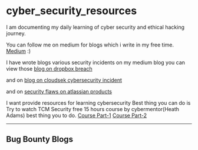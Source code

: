 # cyber_security_resources
I am documenting my daily learning of cyber security and ethical hacking journey. 

You can follow me on medium for blogs which i write in my free time. 
<a href="https://medium.com/@poshithkumar999">Medium</a> :)

I have wrote blogs various security incidents on my medium blog you can view those
<a href="https://medium.com/@poshithkumar999/dropbox-breach-7dc9dc1b88e1">blog on dropbox breach</a>

and on <a href="https://medium.com/@poshithkumar999/cloudsek-cybersecurity-incident-596a25cffc33">blog on cloudsek cybersecurity incident</a>

and on <a href="https://medium.com/@poshithkumar999/security-flaw-in-atlassian-products-492e22570640">security flaws on atlassian products</a>

I want provide resources for learning cybersecurity 
Best thing you can do is Try to watch TCM Security free 15 hours course by cybermentor(Heath Adams) best thing you to do. 
<a href="https://www.youtube.com/watch?v=3FNYvj2U0HM&t=8s">Course Part-1</a>
<a href="https://www.youtube.com/watch?v=sH4JCwjybGs">Course Part-2</a>

---
## Bug Bounty Blogs
